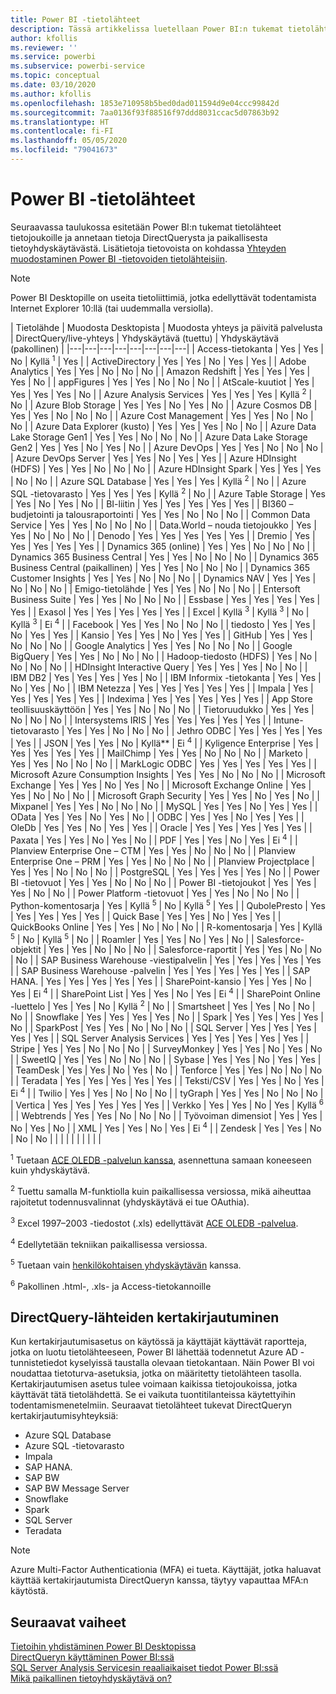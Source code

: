 ```yaml
---
title: Power BI -tietolähteet
description: Tässä artikkelissa luetellaan Power BI:n tukemat tietolähteet ja annetaan tietoja DirectQuerysta ja paikallisesta tietoyhdyskäytävästä.
author: kfollis
ms.reviewer: ''
ms.service: powerbi
ms.subservice: powerbi-service
ms.topic: conceptual
ms.date: 03/10/2020
ms.author: kfollis
ms.openlocfilehash: 1853e710958b5bed0dad011594d9e04ccc99842d
ms.sourcegitcommit: 7aa0136f93f88516f97ddd8031ccac5d07863b92
ms.translationtype: HT
ms.contentlocale: fi-FI
ms.lasthandoff: 05/05/2020
ms.locfileid: "79041673"
---
```

# <a name="power-bi-data-sources"></a>Power BI -tietolähteet

Seuraavassa taulukossa esitetään Power BI:n tukemat tietolähteet tietojoukoille ja annetaan tietoja DirectQuerysta ja paikallisesta tietoyhdyskäytävästä. Lisätietoja tietovoista on kohdassa [Yhteyden muodostaminen Power BI -tietovoiden tietolähteisiin](service-dataflows-data-sources.md).

> [!NOTE]
> Power BI Desktopille on useita tietoliittimiä, jotka edellyttävät todentamista Internet Explorer 10:llä (tai uudemmalla versiolla). 


| Tietolähde | Muodosta Desktopista | Muodosta yhteys ja päivitä palvelusta | DirectQuery/live-yhteys | Yhdyskäytävä (tuettu) | Yhdyskäytävä (pakollinen) |
|---|---|---|---|---|---|---|---|
| Access-tietokanta | Yes | Yes | No | Kyllä <sup>1</sup> | Yes |
| ActiveDirectory | Yes | Yes | No | Yes | Yes |
| Adobe Analytics | Yes | Yes | No | No | No |
| Amazon Redshift | Yes | Yes | Yes | Yes | No |
| appFigures | Yes | Yes | No | No | No |
| AtScale-kuutiot | Yes | Yes | Yes | Yes | No |
| Azure Analysis Services | Yes | Yes | Yes | Kyllä <sup>2</sup> | No |
| Azure Blob Storage | Yes | Yes | No | Yes | No |
| Azure Cosmos DB | Yes | Yes | No | No | No |
| Azure Cost Management | Yes | Yes | No | No | No |
| Azure Data Explorer (kusto) | Yes | Yes | Yes | No | No |
| Azure Data Lake Storage Gen1 | Yes | Yes | No | No | No |
| Azure Data Lake Storage Gen2 | Yes | Yes | No | Yes | No |
| Azure DevOps | Yes | Yes | No | No | No |
| Azure DevOps Server | Yes | Yes | No | Yes | Yes |
| Azure HDInsight (HDFS) | Yes | Yes | No | No | No |
| Azure HDInsight Spark | Yes | Yes | Yes | No | No |
| Azure SQL Database | Yes | Yes | Yes | Kyllä <sup>2</sup> | No |
| Azure SQL -tietovarasto | Yes | Yes | Yes | Kyllä <sup>2</sup> | No |
| Azure Table Storage | Yes | Yes | No | Yes | No |
| BI-liitin | Yes | Yes | Yes | Yes | Yes |
| BI360 – budjetointi ja talousraportointi | Yes | Yes | No | No | No |
| Common Data Service | Yes | Yes | No | No | No |
| Data.World – nouda tietojoukko | Yes | Yes | No | No | No |
| Denodo | Yes | Yes | Yes | Yes | Yes |
| Dremio | Yes | Yes | Yes | Yes | Yes |
| Dynamics 365 (online) | Yes | Yes | No | No | No |
| Dynamics 365 Business Central | Yes | Yes | No | No | No |
| Dynamics 365 Business Central (paikallinen) | Yes | Yes | No | No | No |
| Dynamics 365 Customer Insights | Yes | Yes | No | No | No |
| Dynamics NAV | Yes | Yes | No | No | No |
| Emigo-tietolähde | Yes | Yes | No | No | No |
| Entersoft Business Suite | Yes | Yes | No | No | No |
| Essbase | Yes | Yes | Yes | Yes | Yes |
| Exasol | Yes | Yes | Yes | Yes | Yes |
| Excel | Kyllä <sup>3</sup> | Kyllä <sup>3</sup> | No | Kyllä <sup>3</sup> | Ei <sup>4</sup> |
| Facebook | Yes | Yes | No | No | No |
| tiedosto | Yes | Yes | No | Yes | Yes |
| Kansio | Yes | Yes | No | Yes | Yes |
| GitHub | Yes | Yes | No | No | No |
| Google Analytics | Yes | Yes | No | No | No |
| Google BigQuery | Yes | Yes | No | No | No |
| Hadoop-tiedosto (HDFS) | Yes | No | No | No | No |
| HDInsight Interactive Query | Yes | Yes | Yes | No | No |
| IBM DB2 | Yes | Yes | Yes | Yes | No |
| IBM Informix -tietokanta | Yes | Yes | No | Yes | No |
| IBM Netezza | Yes | Yes | Yes | Yes | Yes |
| Impala | Yes | Yes | Yes | Yes | Yes |
| Indexima | Yes | Yes | Yes | Yes | Yes |
| App Store teollisuuskäyttöön | Yes | Yes | No | No | No |
| Tietoruudukko | Yes | Yes | No | No | No |
| Intersystems IRIS | Yes | Yes | Yes | Yes | Yes |
| Intune-tietovarasto | Yes | Yes | No | No | No |
| Jethro ODBC | Yes | Yes | Yes | Yes | Yes |
| JSON | Yes | Yes | No | Kyllä** | Ei <sup>4</sup> |
| Kyligence Enterprise | Yes | Yes | Yes | Yes | Yes |
| MailChimp | Yes | Yes | No | No | No |
| Marketo | Yes | Yes | No | No | No |
| MarkLogic ODBC | Yes | Yes | Yes | Yes | Yes |
| Microsoft Azure Consumption Insights | Yes | Yes | No | No | No |
| Microsoft Exchange | Yes | Yes | No | Yes | No |
| Microsoft Exchange Online | Yes | Yes | No | No | No |
| Microsoft Graph Security | Yes | Yes | No | Yes | No |
| Mixpanel | Yes | Yes | No | No | No |
| MySQL | Yes | Yes | No | Yes | Yes |
| OData | Yes | Yes | No | Yes | No |
| ODBC | Yes | Yes | No | Yes | Yes |
| OleDb | Yes | Yes | No | Yes | Yes |
| Oracle | Yes | Yes | Yes | Yes | Yes |
| Paxata | Yes | Yes | No | Yes | No |
| PDF | Yes | Yes | No | Yes | Ei <sup>4</sup> |
| Planview Enterprise One – CTM | Yes | Yes | No | No | No |
| Planview Enterprise One – PRM | Yes | Yes | No | No | No |
| Planview Projectplace | Yes | Yes | No | No | No |
| PostgreSQL | Yes | Yes | Yes | Yes | No |
| Power BI -tietovuot | Yes | Yes | No | No | No |
| Power BI -tietojoukot | Yes | Yes | Yes | No | No |
| Power Platform -tietovuot | Yes | Yes | No | No | No |
| Python-komentosarja | Yes | Kyllä <sup>5</sup> | No | Kyllä <sup>5</sup> | Yes |
| QubolePresto | Yes | Yes | Yes | Yes | Yes |
| Quick Base | Yes | Yes | No | Yes | Yes |
| QuickBooks Online | Yes | Yes | No | No | No |
| R-komentosarja | Yes | Kyllä <sup>5</sup> | No | Kyllä <sup>5</sup> | No |
| Roamler | Yes | Yes | No | Yes | No |
| Salesforce-objektit | Yes | Yes | No | No | No |
| Salesforce-raportit | Yes | Yes | No | No | No |
| SAP Business Warehouse -viestipalvelin | Yes | Yes | Yes | Yes | Yes |
| SAP Business Warehouse -palvelin | Yes | Yes | Yes | Yes | Yes |
| SAP HANA. | Yes | Yes | Yes | Yes | Yes |
| SharePoint-kansio | Yes | Yes | No | Yes | Ei <sup>4</sup> |
| SharePoint List | Yes | Yes | No | Yes | Ei <sup>4</sup> |
| SharePoint Online -luettelo | Yes | Yes | No | Kyllä <sup>2</sup> | No |
| Smartsheet | Yes | Yes | No | No | No |
| Snowflake | Yes | Yes | Yes | Yes | No |
| Spark | Yes | Yes | Yes | Yes | No |
| SparkPost | Yes | Yes | No | No | No |
| SQL Server | Yes | Yes | Yes | Yes | Yes |
| SQL Server Analysis Services | Yes | Yes | Yes | Yes | Yes |
| Stripe | Yes | Yes | No | No | No |
| SurveyMonkey | Yes | Yes | No | Yes | No |
| SweetIQ | Yes | Yes | No | No | No |
| Sybase | Yes | Yes | No | Yes | Yes |
| TeamDesk | Yes | Yes | No | Yes | No |
| Tenforce | Yes | Yes | No | No | No |
| Teradata | Yes | Yes | Yes | Yes | Yes |
| Teksti/CSV | Yes | Yes | No | Yes | Ei <sup>4</sup> |
| Twilio | Yes | Yes | No | No | No |
| tyGraph | Yes | Yes | No | No | No |
| Vertica | Yes | Yes | Yes | Yes | Yes |
| Verkko | Yes | Yes | No | Yes | Kyllä <sup>6</sup> |
| Webtrends | Yes | Yes | No | No | No |
| Työvoiman dimensiot | Yes | Yes | No | Yes | No |
| XML | Yes | Yes | No | Yes | Ei <sup>4</sup> |
| Zendesk | Yes | Yes | No | No | No |
| | | | | | | | |

<sup>1</sup> Tuetaan [ACE OLEDB -palvelun kanssa](https://www.microsoft.com/download/details.aspx?id=54920), asennettuna samaan koneeseen kuin yhdyskäytävä.

<sup>2</sup> Tuettu samalla M-funktiolla kuin paikallisessa versiossa, mikä aiheuttaa rajoitetut todennusvalinnat (yhdyskäytävä ei tue OAuthia).

<sup>3</sup> Excel 1997–2003 -tiedostot (.xls) edellyttävät [ACE OLEDB -palvelua](https://www.microsoft.com/download/details.aspx?id=54920).

<sup>4</sup> Edellytetään tekniikan paikallisessa versiossa.

<sup>5</sup> Tuetaan vain [henkilökohtaisen yhdyskäytävän](service-gateway-personal-mode.md) kanssa.

<sup>6</sup> Pakollinen .html-, .xls- ja Access-tietokannoille

## <a name="single-sign-on-sso-for-directquery-sources"></a>DirectQuery-lähteiden kertakirjautuminen

Kun kertakirjautumisasetus on käytössä ja käyttäjät käyttävät raportteja, jotka on luotu tietolähteeseen, Power BI lähettää todennetut Azure AD -tunnistetiedot kyselyissä taustalla olevaan tietokantaan. Näin Power BI voi noudattaa tietoturva-asetuksia, jotka on määritetty tietolähteen tasolla.
Kertakirjautumisen asetus tulee voimaan kaikissa tietojoukoissa, jotka käyttävät tätä tietolähdettä. Se ei vaikuta tuontitilanteissa käytettyihin todentamismenetelmiin. Seuraavat tietolähteet tukevat DirectQueryn kertakirjautumisyhteyksiä:

- Azure SQL Database
- Azure SQL -tietovarasto
- Impala
- SAP HANA.
- SAP BW
- SAP BW Message Server
- Snowflake
- Spark
- SQL Server
- Teradata

> [!Note]
> Azure Multi-Factor Authenticationia (MFA) ei tueta. Käyttäjät, jotka haluavat käyttää kertakirjautumista DirectQueryn kanssa, täytyy vapauttaa MFA:n käytöstä.

## <a name="next-steps"></a>Seuraavat vaiheet

[Tietoihin yhdistäminen Power BI Desktopissa](desktop-quickstart-connect-to-data.md)  
[DirectQueryn käyttäminen Power BI:ssä](desktop-directquery-about.md)  
[SQL Server Analysis Servicesin reaaliaikaiset tiedot Power BI:ssä](sql-server-analysis-services-tabular-data.md)  
[Mikä paikallinen tietoyhdyskäytävä on?](service-gateway-onprem.md)  
